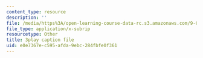 ```yaml
---
content_type: resource
description: ''
file: /media/https%3A/open-learning-course-data-rc.s3.amazonaws.com/9-00sc-introduction-to-psychology-fall-2011/e0e7367ec595afda9ebc284fbfe0f361_syXplPKQb_o.srt
file_type: application/x-subrip
resourcetype: Other
title: 3play caption file
uid: e0e7367e-c595-afda-9ebc-284fbfe0f361
---
```


